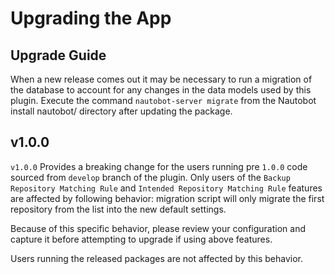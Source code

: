 # Upgrading the App

## Upgrade Guide

When a new release comes out it may be necessary to run a migration of the database to account for any changes in the data models used by this plugin. Execute the command `nautobot-server migrate` from the Nautobot install nautobot/ directory after updating the package.

## v1.0.0

`v1.0.0` Provides a breaking change for the users running pre `1.0.0` code sourced from `develop` branch of the plugin. Only users of the `Backup Repository Matching Rule` and `Intended Repository Matching Rule` features are affected by following behavior: migration script will only migrate the first repository from the list into the new default settings.

Because of this specific behavior, please review your configuration and capture it before attempting to upgrade if using above features.

Users running the released packages are not affected by this behavior.
